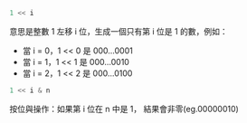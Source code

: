 ```java
1 << i
```
意思是整數 1 左移 i 位，生成一個只有第 i 位是 1 的數，例如： 
* 當 i = 0，1 << 0 是 000...0001 
* 當 i = 1，1 << 1 是 000...0010 
* 當 i = 2，1 << 2 是 000...0100

```java
1 << i & n
```
按位與操作：如果第 i 位在 n 中是 1， 結果會非零(eg.00000010)